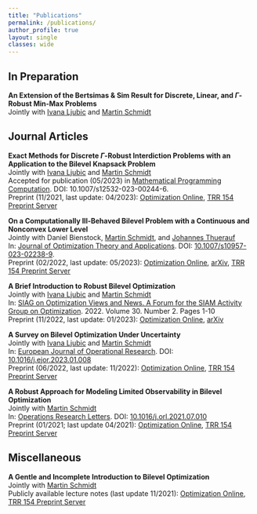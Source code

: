 ```yaml
---
title: "Publications"
permalink: /publications/
author_profile: true
layout: single
classes: wide
---
```


## In Preparation  
__An Extension of the Bertsimas & Sim Result for Discrete, Linear, and $\Gamma$-Robust Min-Max Problems__  
Jointly with [Ivana Ljubic](https://ivanaljubic.github.io/) and [Martin Schmidt](https://martinschmidt.squarespace.com/home)  

## Journal Articles  

__Exact Methods for Discrete $\Gamma$-Robust Interdiction Problems with an Application to the Bilevel Knapsack Problem__  
Jointly with [Ivana Ljubic](https://ivanaljubic.github.io/) and [Martin Schmidt](https://martinschmidt.squarespace.com/home)  
Accepted for publication (05/2023) in [Mathematical Programming Computation](https://www.springer.com/journal/12532). DOI: 10.1007/s12532-023-00244-6.   
Preprint (11/2021, last update: 04/2023): [Optimization Online](https://optimization-online.org/2021/11/8678/), [TRR 154 Preprint Server](https://opus4.kobv.de/opus4-trr154/frontdoor/index/index/docId/471)  

__On a Computationally Ill-Behaved Bilevel Problem with a Continuous and Nonconvex Lower Level__  
Jointly with Daniel Bienstock, [Martin Schmidt](https://martinschmidt.squarespace.com/home), and [Johannes Thuerauf](https://www.johannesthuerauf.com/)  
In: [Journal of Optimization Theory and Applications](https://www.springer.com/journal/10957). DOI: [10.1007/s10957-023-02238-9](https://link.springer.com/article/10.1007/s10957-023-02238-9).  
Preprint (02/2022, last update: 05/2023): [Optimization Online](https://optimization-online.org/2022/02/8784/), [arXiv](https://arxiv.org/pdf/2202.01033.pdf), [TRR 154 Preprint Server](https://opus4.kobv.de/opus4-trr154/frontdoor/index/index/docId/484)  

__A Brief Introduction to Robust Bilevel Optimization__  
Jointly with [Ivana Ljubic](https://ivanaljubic.github.io/) and [Martin Schmidt](https://martinschmidt.squarespace.com/home)  
In: [SIAG on Optimization Views and News. A Forum for the SIAM Activity Group on Optimization](https://siagoptimization.github.io/). 2022. Volume 30. Number 2. Pages 1-10  
Preprint (11/2022, last update: 01/2023): [Optimization Online](https://optimization-online.org/2022/11/a-brief-introduction-to-robust-bilevel-optimization/), [arXiv](https://arxiv.org/abs/2211.16072)  

__A Survey on Bilevel Optimization Under Uncertainty__  
Jointly with [Ivana Ljubic](https://ivanaljubic.github.io/) and [Martin Schmidt](https://martinschmidt.squarespace.com/home)  
In: [European Journal of Operational Research](https://www.sciencedirect.com/journal/european-journal-of-operational-research). DOI: [10.1016/j.ejor.2023.01.008](https://www.sciencedirect.com/science/article/pii/S0377221723000073?via%3Dihub)  
Preprint (06/2022, last update: 11/2022): [Optimization Online](https://optimization-online.org/2022/06/8963/), [TRR 154 Preprint Server](https://opus4.kobv.de/opus4-trr154/frontdoor/index/index/docId/491)   

__A Robust Approach for Modeling Limited Observability in Bilevel Optimization__  
Jointly with [Martin Schmidt](https://martinschmidt.squarespace.com/home)  
In: [Operations Research Letters](https://www.sciencedirect.com/journal/operations-research-letters). DOI: [10.1016/j.orl.2021.07.010](https://www.sciencedirect.com/science/article/abs/pii/S0167637721001188?via%3Dihub)  
Preprint (01/2021; last update 04/2021): [Optimization Online](https://optimization-online.org/2021/01/8200/), [TRR 154 Preprint Server](https://opus4.kobv.de/opus4-trr154/frontdoor/index/index/docId/363)  

## Miscellaneous  
__A Gentle and Incomplete Introduction to Bilevel Optimization__  
Jointly with [Martin Schmidt](https://martinschmidt.squarespace.com/home)  
Publicly available lecture notes (last update 11/2021): [Optimization Online](https://optimization-online.org/2021/06/8450/), [TRR 154 Preprint Server](https://opus4.kobv.de/opus4-trr154/frontdoor/index/index/docId/392)  
